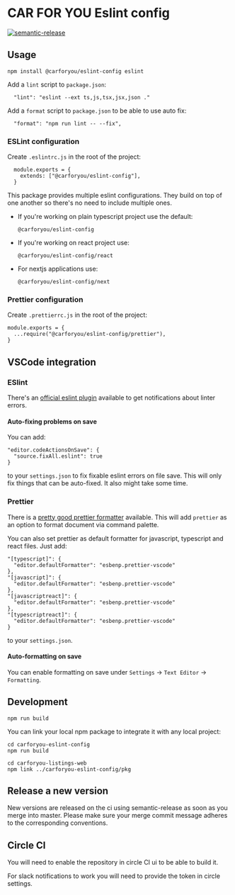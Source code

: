 # CAR FOR YOU Eslint config

[![semantic-release](https://img.shields.io/badge/%20%20%F0%9F%93%A6%F0%9F%9A%80-semantic--release-e10079.svg)](https://github.com/semantic-release/semantic-release)

## Usage

```
npm install @carforyou/eslint-config eslint
```

Add a `lint` script to `package.json`:

```
  "lint": "eslint --ext ts,js,tsx,jsx,json ."
```

Add a `format` script to `package.json` to be able to use auto fix:

```
  "format": "npm run lint -- --fix",
```

### ESLint configuration

Create `.eslintrc.js` in the root of the project:

```
  module.exports = {
    extends: ["@carforyou/eslint-config"],
  }
```

This package provides multiple eslint configurations. They build on top of one another so there's no need to include multiple ones.

- If you're working on plain typescript project use the default:
  ```
  @carforyou/eslint-config
  ```
- If you're working on react project use:
  ```
  @carforyou/eslint-config/react
  ```
- For nextjs applications use:
  ```
  @carforyou/eslint-config/next
  ```

### Prettier configuration

Create `.prettierrc.js` in the root of the project:

```
module.exports = {
  ...require("@carforyou/eslint-config/prettier"),
}
```

## VSCode integration

### ESlint

There's an [official eslint plugin](https://marketplace.visualstudio.com/items?itemName=dbaeumer.vscode-eslint) available to get notifications about linter errors.

#### Auto-fixing problems on save

You can add:

```
"editor.codeActionsOnSave": {
  "source.fixAll.eslint": true
}
```

to your `settings.json` to fix fixable eslint errors on file save. This will only fix things that can be auto-fixed. It also might take some time.

### Prettier

There is a [pretty good prettier formatter](https://marketplace.visualstudio.com/items?itemName=esbenp.prettier-vscode) available. This will add `prettier` as an option to format document via command palette.

You can also set prettier as default formatter for javascript, typescript and react files. Just add:

```
"[typescript]": {
  "editor.defaultFormatter": "esbenp.prettier-vscode"
},
"[javascript]": {
  "editor.defaultFormatter": "esbenp.prettier-vscode"
},
"[javascriptreact]": {
  "editor.defaultFormatter": "esbenp.prettier-vscode"
},
"[typescriptreact]": {
  "editor.defaultFormatter": "esbenp.prettier-vscode"
}
```

to your `settings.json`.

#### Auto-formatting on save

You can enable formatting on save under `Settings` -> `Text Editor` -> `Formatting`.

## Development

```
npm run build
```

You can link your local npm package to integrate it with any local project:

```
cd carforyou-eslint-config
npm run build

cd carforyou-listings-web
npm link ../carforyou-eslint-config/pkg
```

## Release a new version

New versions are released on the ci using semantic-release as soon as you merge into master. Please
make sure your merge commit message adheres to the corresponding conventions.

## Circle CI

You will need to enable the repository in circle CI ui to be able to build it.

For slack notifications to work you will need to provide the token in circle settings.
